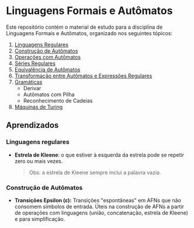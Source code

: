 # Linguagens Formais e Autômatos

Este repositório contém o material de estudo para a disciplina de Linguagens Formais e Autômatos, organizado nos seguintes tópicos:

1. [Linguagens Regulares](01_linguagens_regulares.md)
2. [Construção de Autômatos](02_construcao_automatos.md)
3. [Operações com Autômatos](03_operacoes_automatos.md)
4. [Séries Regulares](04_series_regulares.md)
5. [Equivalência de Autômatos](05_equivalencia_automatos.md)
6. [Transformação entre Autômatos e Expressões Regulares](06_expressoes_regulares.md)
7. [Gramáticas](07_gramaticas.md)
   - Derivar
   - Autômatos com Pilha
   - Reconhecimento de Cadeias
8. [Máquinas de Turing](08_maquinas_turing.md)

## Aprendizados

### Linguagens regulares

- **Estrela de Kleene**: o que estiver à esquerda da estrela pode se repetir zero ou mais vezes.
  > Obs: a estrela de Kleene sempre inclui a palavra vazia.

### Construção de Autômatos

- **Transições Epsilon (ε):** Transições "espontâneas" em AFNs que não consomem símbolos de entrada. Úteis na construção de AFNs a partir de operações com linguagens (união, concatenação, estrela de Kleene) e para simplificação.
